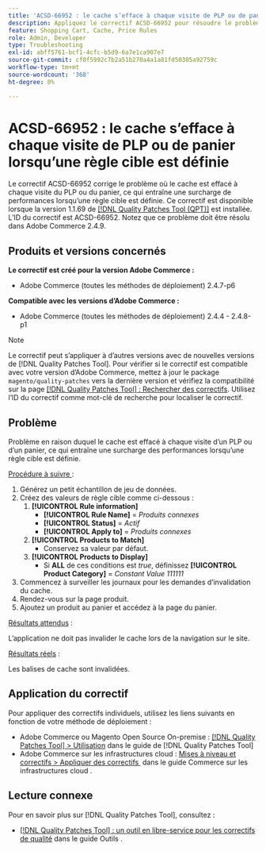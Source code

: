 ```yaml
---
title: 'ACSD-66952 : le cache s’efface à chaque visite de PLP ou de panier lorsqu’une règle cible est définie'
description: Appliquez le correctif ACSD-66952 pour résoudre le problème d’Adobe Commerce où le cache était effacé à chaque visite du PLP ou du panier, ce qui entraînait une surcharge de performances inutile, lorsqu’une règle cible était définie.
feature: Shopping Cart, Cache, Price Rules
role: Admin, Developer
type: Troubleshooting
exl-id: abff5761-bcf1-4cfc-b5d9-6a7e1ca907e7
source-git-commit: cf0f5992c7b2a51b270a4a1a81fd50305a92759c
workflow-type: tm+mt
source-wordcount: '368'
ht-degree: 0%

---
```


# ACSD-66952 : le cache s’efface à chaque visite de PLP ou de panier lorsqu’une règle cible est définie

Le correctif ACSD-66952 corrige le problème où le cache est effacé à chaque visite du PLP ou du panier, ce qui entraîne une surcharge de performances lorsqu’une règle cible est définie. Ce correctif est disponible lorsque la version 1.1.69 de [[!DNL Quality Patches Tool (QPT)]](/help/tools/quality-patches-tool/quality-patches-tool-to-self-serve-quality-patches.md) est installée. L’ID du correctif est ACSD-66952. Notez que ce problème doit être résolu dans Adobe Commerce 2.4.9.

## Produits et versions concernés

**Le correctif est créé pour la version Adobe Commerce :**

* Adobe Commerce (toutes les méthodes de déploiement) 2.4.7-p6

**Compatible avec les versions d’Adobe Commerce :**

* Adobe Commerce (toutes les méthodes de déploiement) 2.4.4 - 2.4.8-p1

>[!NOTE]
>
>Le correctif peut s’appliquer à d’autres versions avec de nouvelles versions de [!DNL Quality Patches Tool]. Pour vérifier si le correctif est compatible avec votre version d’Adobe Commerce, mettez à jour le package `magento/quality-patches` vers la dernière version et vérifiez la compatibilité sur la page [[!DNL Quality Patches Tool] : Rechercher des correctifs](https://experienceleague.adobe.com/tools/commerce-quality-patches/index.html?lang=fr). Utilisez l’ID du correctif comme mot-clé de recherche pour localiser le correctif.

## Problème

Problème en raison duquel le cache est effacé à chaque visite d’un PLP ou d’un panier, ce qui entraîne une surcharge des performances lorsqu’une règle cible est définie.

<u>Procédure à suivre </u> :

1. Générez un petit échantillon de jeu de données.
1. Créez des valeurs de règle cible comme ci-dessous :
   1. **[!UICONTROL Rule information]**
      * **[!UICONTROL Rule Name]** = *Produits connexes*
      * **[!UICONTROL Status]** = *Actif*
      * **[!UICONTROL Apply to]** = *Produits connexes*
   1. **[!UICONTROL Products to Match]**
      * Conservez sa valeur par défaut.
   1. **[!UICONTROL Products to Display]**
      * Si **ALL** de ces conditions est *true*, définissez **[!UICONTROL Product Category]** = *Constant Value 111111*
1. Commencez à surveiller les journaux pour les demandes d’invalidation du cache.
1. Rendez-vous sur la page produit.
1. Ajoutez un produit au panier et accédez à la page du panier.

<u>Résultats attendus</u> :

L’application ne doit pas invalider le cache lors de la navigation sur le site.

<u>Résultats réels</u> :

Les balises de cache sont invalidées.

## Application du correctif

Pour appliquer des correctifs individuels, utilisez les liens suivants en fonction de votre méthode de déploiement :

* Adobe Commerce ou Magento Open Source On-premise : [[!DNL Quality Patches Tool] > Utilisation](/help/tools/quality-patches-tool/usage.md) dans le guide de [!DNL Quality Patches Tool]
* Adobe Commerce sur les infrastructures cloud : [&#x200B; Mises à niveau et correctifs > Appliquer des correctifs &#x200B;](https://experienceleague.adobe.com/docs/commerce-cloud-service/user-guide/develop/upgrade/apply-patches.html?lang=fr) dans le guide Commerce sur les infrastructures cloud .

## Lecture connexe

Pour en savoir plus sur [!DNL Quality Patches Tool], consultez :

* [[!DNL Quality Patches Tool] : un outil en libre-service pour les correctifs de qualité](/help/tools/quality-patches-tool/quality-patches-tool-to-self-serve-quality-patches.md) dans le guide Outils .
